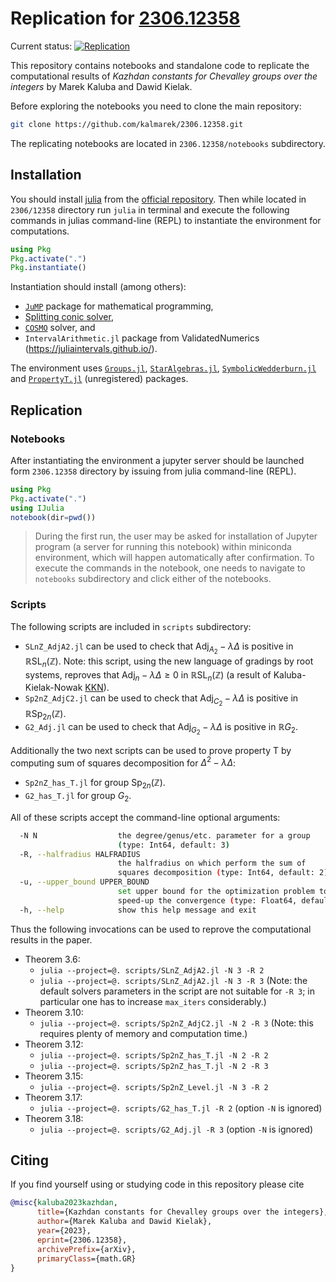 # Replication for [2306.12358](https://arxiv.org/abs/2306.12358)

Current status: [![Replication](https://github.com/kalmarek/2306.12358/actions/workflows/replication.yml/badge.svg)](https://github.com/kalmarek/2306.12358/actions/workflows/replication.yml)

This repository contains notebooks and standalone code to replicate the computational results of _Kazhdan constants for Chevalley groups over the integers_ by Marek Kaluba and Dawid Kielak.

Before exploring the notebooks you need to clone the main repository:

```bash
git clone https://github.com/kalmarek/2306.12358.git
```

The replicating notebooks are located in `2306.12358/notebooks` subdirectory.

## Installation

You should install [julia](https://julialang.org/) from the [official repository](https://julialang.org/downloads/). Then while located in `2306/12358` directory run `julia` in terminal and execute the following commands in julias command-line (REPL) to instantiate the environment for computations.

```julia
using Pkg
Pkg.activate(".")
Pkg.instantiate()
```

Instantiation should install (among others):

* [`JuMP`](https://jump.dev/) package for mathematical programming,
* [Splitting conic solver](https://github.com/cvxgrp/scs),
* [`COSMO`](https://github.com/oxfordcontrol/COSMO.jl) solver, and
* `IntervalArithmetic.jl` package from ValidatedNumerics (https://juliaintervals.github.io/).

The environment uses [`Groups.jl`](https://github.com/kalmarek/Groups.jl), [`StarAlgebras.jl`](https://github.com/kalmarek/StarAlgebras.jl/), [`SymbolicWedderburn.jl`](https://github.com/kalmarek/SymbolicWedderburn.jl/) and [`PropertyT.jl`](https://github.com/kalmarek/PropertyT.jl/) (unregistered) packages.

## Replication

### Notebooks

After instantiating the environment a jupyter server should be launched form `2306.12358` directory by issuing from julia command-line (REPL).

```julia
using Pkg
Pkg.activate(".")
using IJulia
notebook(dir=pwd())
```

> During the first run, the user may be asked for installation of Jupyter program (a server for running this notebook) within miniconda environment, which will happen automatically after confirmation. To execute the commands in the notebook, one needs to navigate to `notebooks` subdirectory and click either of the notebooks.

### Scripts

The following scripts are included in `scripts`  subdirectory:

* `SLnZ_AdjA2.jl` can be used to check that $\operatorname{Adj}_{A_2} - \lambda \Delta$ is positive in $\mathbb{R} \operatorname{SL}_{n}(\mathbb{Z})$. Note: this script, using the new language of gradings by root systems, reproves that $\operatorname{Adj}_n - \lambda \Delta \geqslant 0$ in $\mathbb{R} \operatorname{SL}_n(\mathbb{Z})$ (a result of Kaluba-Kielak-Nowak [KKN](https://arxiv.org/abs/1812.03456)).
* `Sp2nZ_AdjC2.jl` can be used to check that $\operatorname{Adj}_{C_2} - \lambda \Delta$ is positive in $\mathbb{R} \operatorname{Sp}_{2n}(\mathbb{Z})$.
* `G2_Adj.jl` can be used to check that $\operatorname{Adj}_{G_2} - \lambda \Delta$ is positive in $\mathbb{R} G_2$.

Additionally the two next scripts can be used to prove property T by computing sum of squares decomposition for $\Delta^2 - \lambda \Delta$:

* `Sp2nZ_has_T.jl` for group $\operatorname{Sp}_{2n}(\mathbb{Z})$.
* `G2_has_T.jl` for group $G_2$.

All of these scripts accept the command-line optional arguments:

```bash
  -N N                  the degree/genus/etc. parameter for a group
                        (type: Int64, default: 3)
  -R, --halfradius HALFRADIUS
                        the halfradius on which perform the sum of
                        squares decomposition (type: Int64, default: 2)
  -u, --upper_bound UPPER_BOUND
                        set upper bound for the optimization problem to
                        speed-up the convergence (type: Float64, default: Inf)
  -h, --help            show this help message and exit
```

Thus the following invocations can be used to reprove the computational results in the paper.

* Theorem 3.6:
  * `julia --project=@. scripts/SLnZ_AdjA2.jl -N 3 -R 2`
  * `julia --project=@. scripts/SLnZ_AdjA2.jl -N 3 -R 3` (Note: the default solvers parameters in the script are not suitable for `-R 3`; in particular one has to increase `max_iters` considerably.)
* Theorem 3.10:
  * `julia --project=@. scripts/Sp2nZ_AdjC2.jl -N 2 -R 3` (Note: this requires plenty of memory and computation time.)
* Theorem 3.12:
  * `julia --project=@. scripts/Sp2nZ_has_T.jl -N 2 -R 2`
  * `julia --project=@. scripts/Sp2nZ_has_T.jl -N 2 -R 3`
* Theorem 3.15:
  * `julia --project=@. scripts/Sp2nZ_Level.jl -N 3 -R 2`
* Theorem 3.17:
  * `julia --project=@. scripts/G2_has_T.jl -R 2` (option `-N` is ignored)
* Theorem 3.18:
  * `julia --project=@. scripts/G2_Adj.jl -R 3` (option `-N` is ignored)

## Citing

If you find yourself using or studying code in this repository please cite

```bibtex
@misc{kaluba2023kazhdan,
      title={Kazhdan constants for Chevalley groups over the integers},
      author={Marek Kaluba and Dawid Kielak},
      year={2023},
      eprint={2306.12358},
      archivePrefix={arXiv},
      primaryClass={math.GR}
}
```
